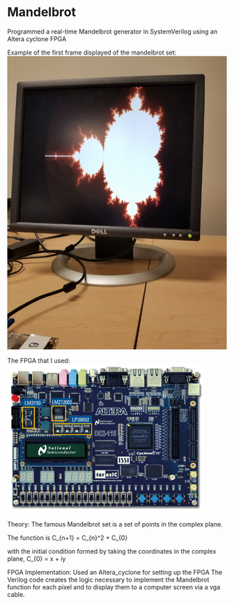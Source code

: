 # Mandelbrot
Programmed a real-time Mandelbrot generator in SystemVerilog using an Altera cyclone FPGA

Example of the first frame displayed of the mandelbrot set:
![alt text](https://github.com/christopher1027/Mandelbrot/blob/master/Mandelbrot.jpg)

The FPGA that I used:
![alt text](https://github.com/christopher1027/Mandelbrot/blob/master/altera_cyclone_fpga.jpg)

Theory:
The famous Mandelbrot set is a set of points in the complex plane.

The function is
C_{n+1} = C_{n}^2 + C_{0}

with the initial condition formed by taking the coordinates in the complex plane,
C_{0} = x + iy

FPGA Implementation:
Used an Altera_cyclone for setting up the FPGA
The Verilog code creates the logic necessary to implement the Mandelbrot function for each pixel and to display them to a computer screen via a vga cable.
